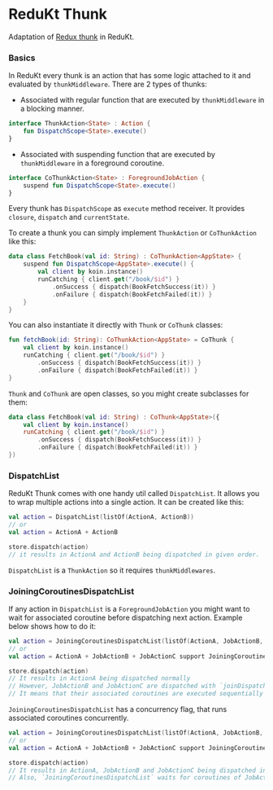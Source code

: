 # ReduKt Thunk

Adaptation of [Redux thunk](https://redux.js.org/usage/writing-logic-thunks) in ReduKt.

### Basics

In ReduKt every thunk is an action that has some logic attached to it and evaluated by `thunkMiddleware`.
There are 2 types of thunks:

* Associated with regular function that are executed by `thunkMiddleware` in a blocking manner.

```kotlin
interface ThunkAction<State> : Action {
    fun DispatchScope<State>.execute()
}
```

* Associated with suspending function that are executed by `thunkMiddleware` in a foreground coroutine.

```kotlin
interface CoThunkAction<State> : ForegroundJobAction {
    suspend fun DispatchScope<State>.execute()
}
```

Every thunk has `DispatchScope` as `execute` method receiver. It provides `closure`, `dispatch` and `currentState`.

To create a thunk you can simply implement `ThunkAction` or `CoThunkAction` like this:

```kotlin
data class FetchBook(val id: String) : CoThunkAction<AppState> {
    suspend fun DispatchScope<AppState>.execute() {
        val client by koin.instance()
        runCatching { client.get("/book/$id") }
            .onSuccess { dispatch(BookFetchSuccess(it)) }
            .onFailure { dispatch(BookFetchFailed(it)) }
    }
}
```

You can also instantiate it directly with `Thunk` or `CoThunk` classes:

```kotlin
fun fetchBook(id: String): CoThunkAction<AppState> = CoThunk {
    val client by koin.instance()
    runCatching { client.get("/book/$id") }
        .onSuccess { dispatch(BookFetchSuccess(it)) }
        .onFailure { dispatch(BookFetchFailed(it)) }
}
```

`Thunk` and `CoThunk` are open classes, so you might create subclasses for them:

```kotlin
data class FetchBook(val id: String) : CoThunk<AppState>({
    val client by koin.instance()
    runCatching { client.get("/book/$id") }
        .onSuccess { dispatch(BookFetchSuccess(it)) }
        .onFailure { dispatch(BookFetchFailed(it)) }
})
```

### DispatchList

ReduKt Thunk comes with one handy util called `DispatchList`. It allows you to wrap multiple actions into a single
action.
It can be created like this:

```kotlin
val action = DispatchList(listOf(ActionA, ActionB))
// or 
val action = ActionA + ActionB

store.dispatch(action) 
// it results in ActionA and ActionB being dispatched in given order.
```

`DispatchList` is a `ThunkAction` so it requires `thunkMiddlewares`.

### JoiningCoroutinesDispatchList

If any action in `DispatchList` is a `ForegroundJobAction` you might want to wait for associated coroutine before
dispatching next action.
Example below shows how to do it:

```kotlin
val action = JoiningCoroutinesDispatchList(listOf(ActionA, JobActionB, JobActionC))
// or
val action = ActionA + JobActionB + JobActionC support JoiningCoroutines()

store.dispatch(action) 
// It results in ActionA being dispatched normally
// However, JobActionB and JobActionC are dispatched with `joinDispatchJob` in given order.
// It means that their associated coroutines are executed sequentially
```

`JoiningCoroutinesDispatchList` has a concurrency flag, that runs associated coroutines concurrently.

```kotlin
val action = JoiningCoroutinesDispatchList(listOf(ActionA, JobActionB, JobActionC), concurrent = true)
// or
val action = ActionA + JobActionB + JobActionC support JoiningCoroutines(concurrent = true)

store.dispatch(action)
// It results in ActionA, JobActionB and JobActionC being dispatched in given order.
// Also, `JoiningCoroutinesDispatchList` waits for coroutines of JobActionB and JobActionC to complete.
```